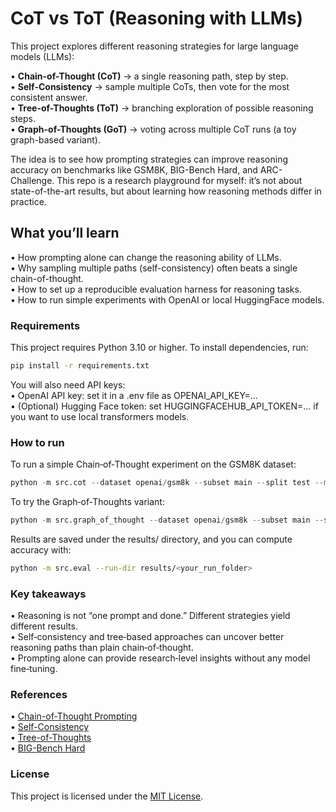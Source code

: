 # CoT vs ToT (Reasoning with LLMs)

<p>This project explores different reasoning strategies for large language models (LLMs):</p>

 • **Chain-of-Thought (CoT)** → a single reasoning path, step by step.\
 • **Self-Consistency** → sample multiple CoTs, then vote for the most consistent answer.\
 • **Tree-of-Thoughts (ToT)** → branching exploration of possible reasoning steps. \
 • **Graph-of-Thoughts (GoT)** → voting across multiple CoT runs (a toy graph-based variant).

<p>The idea is to see how prompting strategies can improve reasoning accuracy on benchmarks like GSM8K, BIG-Bench Hard, and ARC-Challenge. This repo is a research playground for myself: it’s not about state-of-the-art results, but about learning how reasoning methods differ in practice.</p>

## What you’ll learn

• How prompting alone can change the reasoning ability of LLMs. \
• Why sampling multiple paths (self-consistency) often beats a single chain-of-thought. \
• How to set up a reproducible evaluation harness for reasoning tasks. \
• How to run simple experiments with OpenAI or local HuggingFace models. 

### Requirements

This project requires Python 3.10 or higher. To install dependencies, run:
 ```bash
 pip install -r requirements.txt
 ```
 
You will also need API keys: \
• OpenAI API key: set it in a .env file as OPENAI_API_KEY=… \
• (Optional) Hugging Face token: set HUGGINGFACEHUB_API_TOKEN=… if you want to use local transformers models.

### How to run

To run a simple Chain‑of‑Thought experiment on the GSM8K dataset:
```python
python -m src.cot --dataset openai/gsm8k --subset main --split test --max-samples 20 --model openai:gpt-4o-mini
```
To try the Graph‑of‑Thoughts variant:
```python
python -m src.graph_of_thought --dataset openai/gsm8k --subset main --split test --max-samples 10 --iters 4 --model openai:gpt-4o-mini
```
Results are saved under the results/ directory, and you can compute accuracy with:
```bash
python -m src.eval --run-dir results/<your_run_folder>
```
### Key takeaways
• Reasoning is not “one prompt and done.” Different strategies yield different results. \
• Self‑consistency and tree‑based approaches can uncover better reasoning paths than plain chain‑of‑thought. \
• Prompting alone can provide research‑level insights without any model fine‑tuning.

### References
• [Chain-of-Thought Prompting](https://arxiv.org/abs/2201.11903)\
• [Self-Consistency](https://arxiv.org/abs/2203.11171)\
• [Tree-of-Thoughts](https://arxiv.org/abs/2305.10601)\
• [BIG-Bench Hard](https://arxiv.org/abs/2206.04615)

### License
This project is licensed under the [MIT License](./LICENSE).
